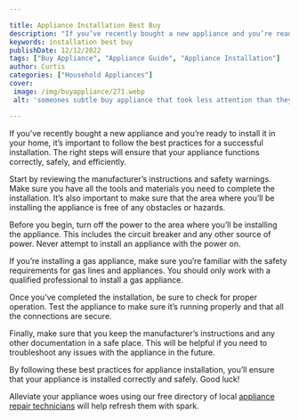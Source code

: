 ```yaml
---

title: Appliance Installation Best Buy
description: "If you’ve recently bought a new appliance and you’re ready to install it in your home, it’s important to follow the best practices...swipe up to find out"
keywords: installation best buy
publishDate: 12/12/2022
tags: ["Buy Appliance", "Appliance Guide", "Appliance Installation"]
author: Curtis
categories: ["Household Appliances"]
cover: 
 image: /img/buyappliance/271.webp
 alt: 'someones subtle buy appliance that took less attention than they thought'

---
```


If you’ve recently bought a new appliance and you’re ready to install it in your home, it’s important to follow the best practices for a successful installation. The right steps will ensure that your appliance functions correctly, safely, and efficiently.

Start by reviewing the manufacturer’s instructions and safety warnings. Make sure you have all the tools and materials you need to complete the installation. It’s also important to make sure that the area where you’ll be installing the appliance is free of any obstacles or hazards. 

Before you begin, turn off the power to the area where you’ll be installing the appliance. This includes the circuit breaker and any other source of power. Never attempt to install an appliance with the power on.

If you’re installing a gas appliance, make sure you’re familiar with the safety requirements for gas lines and appliances. You should only work with a qualified professional to install a gas appliance.

Once you’ve completed the installation, be sure to check for proper operation. Test the appliance to make sure it’s running properly and that all the connections are secure.

Finally, make sure that you keep the manufacturer’s instructions and any other documentation in a safe place. This will be helpful if you need to troubleshoot any issues with the appliance in the future.

By following these best practices for appliance installation, you’ll ensure that your appliance is installed correctly and safely. Good luck!

Alleviate your appliance woes using our free directory of local <a href="/pages/appliance-repair-technicians/">appliance repair technicians</a> will help refresh them with spark.